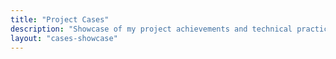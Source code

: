 ```yaml
---
title: "Project Cases"
description: "Showcase of my project achievements and technical practices"
layout: "cases-showcase"
---
```

